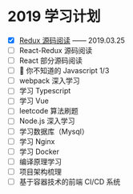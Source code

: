 # 2019 学习计划

- [x] <a href='https://github.com/Zwe1/19plan/blob/master/%20Redux/%E6%BA%90%E7%A0%81%E9%98%85%E8%AF%BB.md'>Redux 源码阅读</a> —— 2019.03.25
- [ ] React-Redux 源码阅读
- [ ] React 部分源码阅读
- [ ]  你不知道的 Javascript 1/3
- [ ] webpack 深入学习
- [ ] 学习 Typescript
- [ ] 学习 Vue
- [ ] leetcode 算法刷题
- [ ] Node.js 深入学习
- [ ] 学习数据库（Mysql）
- [ ] 学习 Nginx
- [ ] 学习 Docker
- [ ] 编译原理学习
- [ ] 项目架构梳理
- [ ] 基于容器技术的前端 CI/CD 系统
